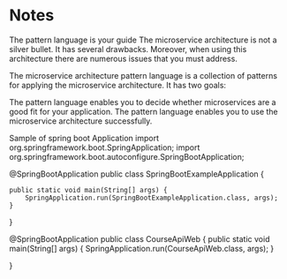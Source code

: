 # Notes
The pattern language is your guide
The microservice architecture is not a silver bullet. It has several drawbacks. Moreover, when using this architecture there are numerous issues that you must address.

The microservice architecture pattern language is a collection of patterns for applying the microservice architecture. It has two goals:

The pattern language enables you to decide whether microservices are a good fit for your application.
The pattern language enables you to use the microservice architecture successfully.

Sample of spring boot Application
import org.springframework.boot.SpringApplication;
import org.springframework.boot.autoconfigure.SpringBootApplication;

@SpringBootApplication
public class SpringBootExampleApplication {

	public static void main(String[] args) {
		SpringApplication.run(SpringBootExampleApplication.class, args);
	}

}



@SpringBootApplication
public class CourseApiWeb {
	public static void main(String[] args) {
		SpringApplication.run(CourseApiWeb.class, args);
	}

}
